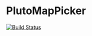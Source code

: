 # PlutoMapPicker

[![Build Status](https://github.com/lukavdplas/PlutoMapPicker.jl/actions/workflows/CI.yml/badge.svg?branch=master)](https://github.com/lukavdplas/PlutoMapPicker.jl/actions/workflows/CI.yml?query=branch%3Amaster)
